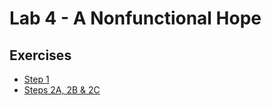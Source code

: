 # Lab 4 - A Nonfunctional Hope

## Exercises

* [Step 1](/Lab_4/Lab4_Step_1.pdf)
* [Steps 2A, 2B & 2C](/Lab_4/Lab4_Steps_2A_B_and_C.pdf)
